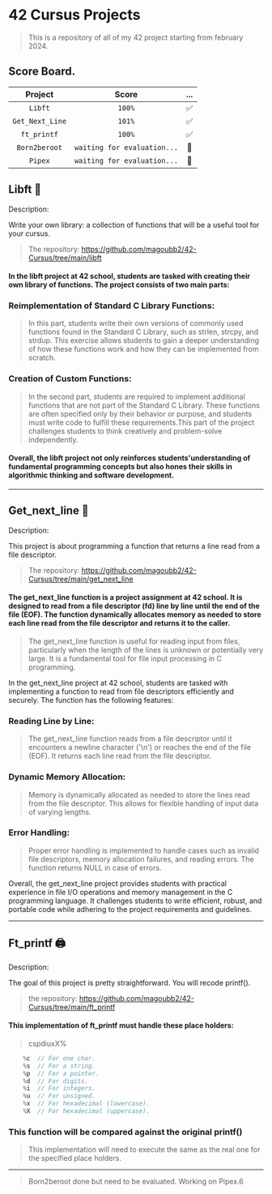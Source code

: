 # 42 Cursus Projects

>This is a repository of all of my 42 project starting from february 2024.

## Score Board.
|     **Project**     |           **Score**            |           ...           |
|:-------------------:|:------------------------------:|:-----------------------:|
|     ```Libft```     |           ```100%```           |    :white_check_mark:   |
| ```Get_Next_Line``` |           ```101%```           |    :white_check_mark:   |
|   ```ft_printf```   |           ```100%```           |    :white_check_mark:   |
|  ```Born2beroot```  | ```waiting for evaluation...```|:arrows_counterclockwise:|
|     ```Pipex```     | ```waiting for evaluation...```|:arrows_counterclockwise:|
## Libft :book:
Description:

Write your own library: a collection of functions that will be a useful tool for your cursus.

>The repository: https://github.com/magoubb2/42-Cursus/tree/main/libft

#### In the libft project at 42 school, students are tasked with creating their own library of functions. The project consists of two main parts:
### Reimplementation of Standard C Library Functions:

>In this part, students write their own versions of commonly used functions found in the Standard C Library, such as strlen, strcpy, and strdup. This exercise allows students to gain a deeper understanding of how these functions work and how they can be implemented from scratch.

### Creation of Custom Functions:

>In the second part, students are required to implement additional functions that are not part of the Standard C Library. These functions are often specified only by their behavior or purpose, and students must write code to fulfill these requirements.This part of the project challenges students to think creatively and problem-solve independently.

#### Overall, the libft project not only reinforces students'understanding of fundamental programming concepts but also hones their skills in algorithmic thinking and software development.
---------------------------------------------------------------

## Get_next_line 📝
Description:

This project is about programming a function that returns a line read from a file descriptor.

>The repository: https://github.com/magoubb2/42-Cursus/tree/main/get_next_line

#### The get_next_line function is a project assignment at 42 school. It is designed to read from a file descriptor (fd) line by line until the end of the file (EOF). The function dynamically allocates memory as needed to store each line read from the file descriptor and returns it to the caller.

>The get_next_line function is useful for reading input from files, particularly when the length of the lines is unknown or potentially very large. It is a fundamental tool for file input processing in C programming.

In the get_next_line project at 42 school, students are tasked with implementing a function to read from file descriptors efficiently and securely. The function has the following features:

### Reading Line by Line:
>The get_next_line function reads from a file descriptor until it encounters a newline character ('\n') or reaches the end of the file (EOF). It returns each line read from the file descriptor.
### Dynamic Memory Allocation:
>Memory is dynamically allocated as needed to store the lines read from the file descriptor. This allows for flexible handling of input data of varying lengths.
### Error Handling:
>Proper error handling is implemented to handle cases such as invalid file descriptors, memory allocation failures, and reading errors. The function returns NULL in case of errors.

Overall, the get_next_line project provides students with practical experience in file I/O operations and memory management in the C programming language. It challenges students to write efficient, robust, and portable code while adhering to the project requirements and guidelines.

-----------------------------------------------------------------

## Ft_printf 🖨
Description:

The goal of this project is pretty straightforward. You will recode printf().

> the repository: https://github.com/magoubb2/42-Cursus/tree/main/ft_printf

#### This implementation of ft_printf must handle these place holders:

> cspdiuxX%

```c
	%c	// For one char.
	%s	// For a string.
	%p	// For a pointer.
	%d	// For digits.
	%i	// For integers.
	%u	// For unsigned.
	%x	// For hexadecimal (lowercase).
	%X	// For hexadecimal (uppercase).
```
### This function will be compared against the original printf()
> This implementation will need to execute the same as the real one for the specified place holders.

-----------------------------------------------------------------

> Born2beroot done but need to be evaluated.
> Working on Pipex.6